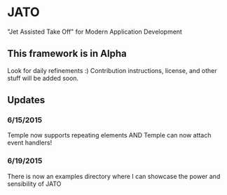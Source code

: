 # JATO
"Jet Assisted Take Off" for Modern Application Development 

## This framework is in Alpha
Look for daily refinements :)
Contribution instructions, license, and other stuff will be added soon.

## Updates
### 6/15/2015
Temple now supports repeating elements AND Temple can now attach event handlers!
### 6/19/2015
There is now an examples directory where I can showcase the power and sensibility of JATO
